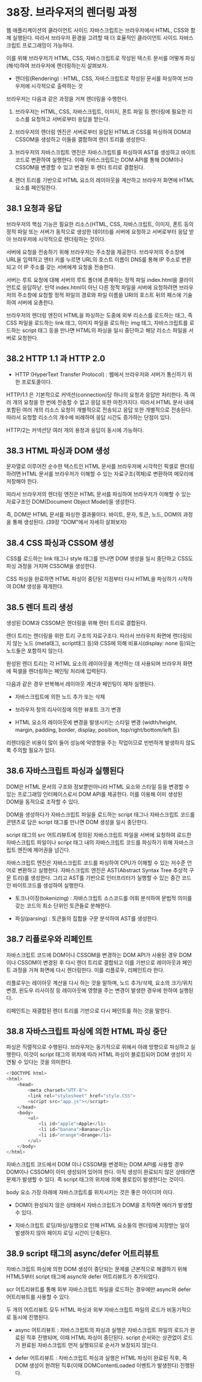 # 38장. 브라우저의 렌더링 과정

웹 애플리케이션의 클라이언트 사이드 자바스크립트는 브라우저에서 HTML, CSS와 함께 실행된다. 따라서 브라우저 환경을 고려할 때 더 효율적인 클라이언트 사이드 자바스크립트 프로그래밍이 가능하다.

이를 위해 브라우저가 HTML, CSS, 자바스크립트로 작성된 텍스트 문서를 어떻게 파싱(해석)하여 브라우저에 렌더링하는지 살펴보자.

* 렌더링(Rendering) : HTML, CSS, 자바스크립트로 작성된 문서를 파싱하여 브라우저에 시각적으로 출력하는 것

브라우저는 다음과 같은 과정을 거쳐 렌더링을 수행한다.

1. 브라우저는 HTML, CSS, 자바스크립트, 이미지, 폰트 파일 등 렌더링에 필요한 리소스를 요청하고 서버로부터 응답을 받는다.

2. 브라우저의 렌더링 엔진은 서버로부터 응답된 HTML과 CSS를 파싱하여 DOM과 CSSOM을 생성하고 이들을 결합하여 렌더 트리를 생성한다.

3. 브라우저의 자바스크립트 엔진은 자바스크립트를 파싱하여 AST를 생성하고 바이트코드로 변환하여 실행한다. 이때 자바스크립트는 DOM API를 통해 DOM이나 CSSOM을 변경할 수 있고 변경된 후 렌더 트리로 결합된다.

4. 렌더 트리를 기반으로 HTML 요소의 레이아웃을 계산하고 브라우저 화면에 HTML 요소를 페인팅한다.

## 38.1 요청과 응답

브라우저의 핵심 기능은 필요한 리소스(HTML, CSS, 자바스크립트, 이미지, 폰트 등의 정적 파일 또는 서버가 동적으로 생성한 데이터)를 서버에 요청하고 서버로부터 응답 받아 브라우저에 시각적으로 렌더링하는 것이다.

서버에 요청을 전송하기 위해 브라우저는 주소창을 제공한다. 브라우저의 주소창에 URL을 입력하고 엔터 키를 누르면 URL의 호스트 이름이 DNS를 통해 IP 주소로 변환되고 이 IP 주소를 갖는 서버에게 요청을 전송한다.

서버는 루트 요청에 대해 서버의 루트 폴더에 존재하는 정적 파일 index.html을 클라이언트로 응답하낟. 만약 index.html이 아닌 다른 정적 파일을 서버에 요청하려면 브라우저의 주소창에 요청할 정적 파일의 경로와 파일 이름을 URI의 호스트 뒤의 패스에 기술하여 서버에 요총한다.

브라우저의 렌더링 엔진이 HTML을 파싱하는 도중에 외부 리소스를 로드하는 태그, 즉 CSS 파일을 로드하는 link 태그, 이미지 파일을 로드하는 img 태그, 자바스크립트를 로드하는 script 태그 등을 만나면 HTML의 파싱을 일시 중단하고 해당 리소스 파일을 서버로 요청한다.

## 38.2 HTTP 1.1 과 HTTP 2.0

* HTTP (HyperText Transfer Protocol) : 웹에서 브라우저와 서버가 통신하기 위한 프로토콜이다.

HTTP/1.1 은 기본적으로 커넥션(connection)당 하나의 요청과 응답만 처리한다. 즉 여러 개의 요청을 한 번에 전송할 수 없고 응답 또한 마찬가지다. 따라서 HTML 문서 내에 포함된 여러 개의 리소스 요청이 개별적으로 전송되고 응답 또한 개별적으로 전송된다. 따라서 요청할 리소스의 개수에 비례하여 응답 시간도 증가하는 단점이 있다.

HTTP/2는 커넥션당 여러 개의 용청과 응답이 동시에 가능하다.

## 38.3 HTML 파싱과 DOM 생성

문자열로 이루어진 순수한 텍스트인 HTML 문서를 브라우저에 시각적인 픽셀로 렌더링하려면 HTML 문서를 브라우저가 이해할 수 있는 자료구조(객체)로 변환하여 메모리에 저장해야 한다.

따라서 브라우저의 렌더링 엔진은 HTML 문서를 파싱하여 브라우저가 이해할 수 있는 자료구조인 DOM(Document Object Model)을 생성한다.

즉, DOM은 HTML 문서를 파싱한 결과물이다. 바이트, 문자, 토큰, 노드, DOM의 과정을 통해 생성된다. (39장 "DOM"에서 자세히 살펴보자)

## 38.4 CSS 파싱과 CSSOM 생성

CSS를 로드하는 link 태그나 style 태그를 만나면 DOM 생성을 일시 중단하고 CSS도 파싱 과정을 거치며 CSSOM을 생성한다.

CSS 파싱을 완료하면 HTML 파싱이 중단된 지점부터 다시 HTML을 파싱하기 시작하여 DOM 생성을 재개한다.

## 38.5 렌더 트리 생성

생성된 DOM과 CSSOM은 렌더링을 위해 렌터 트리로 결합된다.

렌더 트리는 렌더링을 위한 트리 구조의 자료구조다. 따라서 브라우저 화면에 렌더링되지 않는 노드 (meta태그, script태그 등)와 CSS에 의해 비표시(display: none 등)되는 노드들은 포함하지 않는다.

완성된 렌더 트리는 각 HTML 요소의 레이아웃을 계산하는 데 사용되며 브라우저 화면에 픽셀을 렌더링하는 페인팅 처리에 입력된다.

다음과 같은 경우 반복해서 레이아웃 계산과 페인팅이 재차 실행된다.

* 자바스크립트에 의한 노드 추가 또는 삭제

* 브라우저 창의 리사이징에 의한 뷰포트 크기 변경

* HTML 요소의 레이아웃에 변경을 발생시키는 스타일 변경 (width/height, margin, padding, border, display, position, top/right/bottom/left 등)

리렌더링은 비용이 많이 들어 성능에 악영향을 주는 작업이므로 빈번하게 발생하지 않도록 주의할 필요가 있다.

## 38.6 자바스크립트 파싱과 실행된다

DOM은 HTML 문서의 구조와 정보뿐만아니라 HTML 요소와 스타일 등을 변경할 수 있는 프로그래밍 인터페이스로서 DOM API를 제공한다. 이를 이용해 이미 생성된 DOM을 동적으로 조작할 수 있다.

DOM을 생성하다가 자바스크립트 파일을 로드하는 script 태그나 자바스크립트 코드를 콘텐츠로 담은 script 태그를 만나면 DOM 생성을 일시 중단한다.

script 태그의 src 어트리뷰트에 정의된 자바스크립트 파일을 서버에 요청하여 로드한 자바스크립트 파일이나 script 태그 내의 자바스크립트 코드를 파싱하기 위해 자바스크립트 엔진에 제어권을 넘긴다.

자바스크립트 엔진은 자바스크립트 코드를 파싱하여 CPU가 이해할 수 있는 저수준 언어로 변환하고 실행한다. 자바스크립트 엔진은 AST(Abstract Syntax Tree 추상적 구문 트리)를 생성한다. 그리고 AST를 기반으로 인터프리터가 실행할 수 있는 중간 코드인 바이트코드를 생성하여 실행한다.

* 토크나이징(tokenizing) : 자바스크립트 소스코드를 어휘 분석하여 문법적 의미를 갖는 코드의 최소 단위인 토큰들로 분해한다.

* 파싱(parsing) : 토큰들의 집합을 구문 분석하여 AST를 생성한다.

## 38.7 리플로우와 리페인트

자바스크립트 코드에 DOM이나 CSSOM을 변경하는 DOM API가 사용된 경우 DOM이나 CSSOM이 변경된 후 다시 렌더 트리로 결합되고 이를 기반으로 레이아웃과 페인트 과정을 거쳐 화면에 다시 렌더링한다. 이를 리플로우, 리페인트라 한다.

리플로우는 레이아웃 계산을 다시 하는 것을 말하며, 노드 추가/삭제, 요소의 크기/위치 변경, 윈도우 리사이징 등 레이아웃에 영향을 주는 변경이 발생한 경우에 한하여 실행된다.

리페인트는 재결합된 렌더 트리를 기반으로 다시 페인트를 하는 것을 말한다.

## 38.8 자바스크립트 파싱에 의한 HTML 파싱 중단

파싱은 직렬적으로 수행된다. 브라우저는 동기적으로 위에서 아래 방향으로 파싱하고 실행한다. 이것이 script 태그의 위치에 따라 HTML 파싱이 블로킹되어 DOM 생성이 지연될 수 있다는 것을 의미한다.

```javascript
<!DOCTYPE html>
<html>
    <head>
        <meta charset="UTF-8">
        <link rel="stylesheet" href="style.CSS">
        <script src="app.js"></script>
    </head>
    <body>
        <ul>
            <li id="apple">Apple</li>
            <li id="banana">Banana</li>
            <li id="orange">Orange</li>
        </ul>
    </body>
</html>
```

자바스크립트 코드에서 DOM 이나 CSSOM을 변경하는 DOM API를 사용할 경우 DOM이나 CSSOM이 이미 생성되어 있어야 한다. 아직 생성이 완료되지 않은 상태라면 문제가 발생할 수 있다. 즉 script 태그의 위치에 의해 블로킹이 발생한다는 것이다.

body 요소 가장 아래에 자바스크립트를 위치시키는 것은 좋은 아이디어 이다.

* DOM이 완성되지 않은 상태에서 자바스크립트가 DOM을 조작하면 에러가 발생할 수 있다.

* 자바스크립트 로딩/파싱/실행으로 인해 HTML 요소들의 렌더링에 지장받는 일이 발생하지 않아 페이지 로딩 시간이 단축된다.

## 38.9 script 태그의 async/defer 어트리뷰트

자바스크립트 파싱에 의한 DOM 생성이 중단되는 문제를 근본적으로 해결하기 위해 HTML5부터 script 태그에 async와 defer 어트리뷰트가 추가되었다.

scr 어트리뷰트를 통해 외부 자바스크립트 파일을 로드하는 경우에만 async와 defer 어트리뷰트를 사용할 수 있다.

두 개의 어트리뷰트 모두  HTML 파싱과 외부 자바스크립트 파일의 로드가 비동기적으로 동시에 진행된다.

* async 어트리뷰트 : 자바스크립트의 파싱과 실행은 자바스크립트 파일의 로드가 완료된 직후 진행되며, 이때 HTML 파싱이 중단된다. script 순서와는 상관없이 로드가 완료된 자바스크립트 먼저 실행되므로 순서가 보장되지 않는다.

* defer 어트리뷰트 : 자바스크립트 파싱과 실행은 HTML 파싱이 완료된 직후, 즉 DOM 생성이 완려된 직후(이때 DOMContentLoaded 이벤트가 발생한다) 진행된다.
